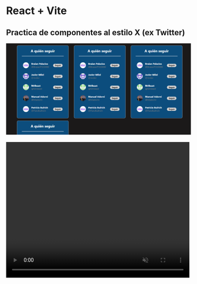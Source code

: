 # React + Vite
## Practica de componentes al estilo X (ex Twitter)

<img src="./src/assets/img/imageTw-2.png" alt="Imagen de practica de componentes">
<br />
<br />
<video src="./src/assets/video/video.mp4" width="500" height="370" autoplay muted></video>
